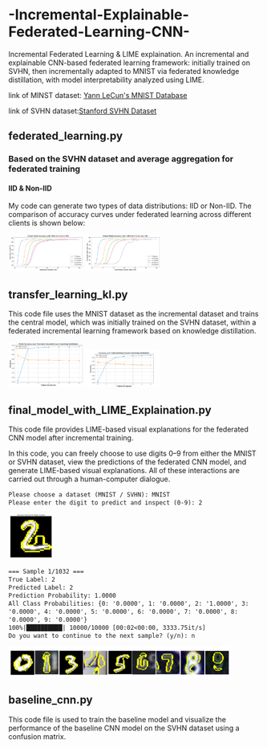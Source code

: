 # -Incremental-Explainable-Federated-Learning-CNN-
Incremental Federated Learning & LIME explaination. An incremental and explainable CNN-based federated learning framework: initially trained on SVHN, then incrementally adapted to MNIST via federated knowledge distillation, with model interpretability analyzed using LIME.

link of MINST dataset: [Yann LeCun's MNIST Database](http://yann.lecun.com/exdb/mnist/)  

link of SVHN dataset:[Stanford SVHN Dataset](http://ufldl.stanford.edu/housenumbers/) 

## federated_learning.py

### Based on the SVHN dataset and average aggregation for federated training

#### IID & Non-IID

My code can generate two types of data distributions: IID or Non-IID. The comparison of accuracy curves under federated learning across different clients is shown below:

<img src="picture\1.png" alt="1" style="zoom:15%;" />

<img src="picture\2.png" alt="1" style="zoom:15%;" />

## transfer_learning_kl.py

This code file uses the MNIST dataset as the incremental dataset and trains the central model, which was initially trained on the SVHN dataset, within a federated incremental learning framework based on knowledge distillation.

<img src="picture\3.png" alt="1" style="zoom:15%;" />

<img src="picture\4.png" alt="1" style="zoom:15%;" />

## final_model_with_LIME_Explaination.py

This code file provides LIME-based visual explanations
for the federated CNN model after incremental training.

In this code, you can freely choose to use digits 0–9 from either
the MNIST or SVHN dataset, view the predictions of the
federated CNN model, and generate LIME-based visual explanations.
All of these interactions are carried out through a human-computer dialogue.

```
Please choose a dataset (MNIST / SVHN): MNIST
Please enter the digit to predict and inspect (0-9): 2
```

<img src="picture\7.png" alt="1" style="zoom: 15%;" />

```
=== Sample 1/1032 ===
True Label: 2
Predicted Label: 2
Prediction Probability: 1.0000
All Class Probabilities: {0: '0.0000', 1: '0.0000', 2: '1.0000', 3: '0.0000', 4: '0.0000', 5: '0.0000', 6: '0.0000', 7: '0.0000', 8: '0.0000', 9: '0.0000'}
100%|██████████| 10000/10000 [00:02<00:00, 3333.75it/s]
Do you want to continue to the next sample? (y/n): n
```

<img src="picture\9.png" alt="1" style="zoom: 60%;" />

## baseline_cnn.py

This code file is used to train the baseline model and visualize
the performance of the baseline CNN model on the SVHN dataset
using a confusion matrix.
